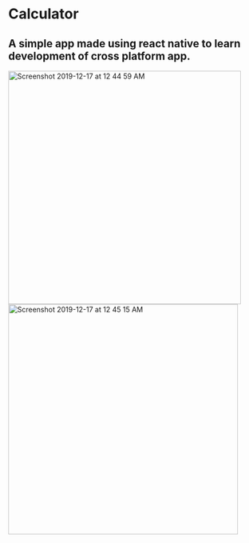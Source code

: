# Calculator
## A simple app made using react native to learn development of cross platform app.

<img width="466" alt="Screenshot 2019-12-17 at 12 44 59 AM" src="https://user-images.githubusercontent.com/43731599/70935630-a4b06c80-2066-11ea-86f4-e8ec4892fa6b.png">
<img width="460" alt="Screenshot 2019-12-17 at 12 45 15 AM" src="https://user-images.githubusercontent.com/43731599/70935631-a5490300-2066-11ea-8edd-2027227b65a3.png">